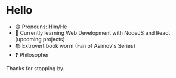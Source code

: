 

<!--
**Oscaribiris/Oscaribiris** is a ✨ _special_ ✨ repository because its `README.md` (this file) appears on your GitHub profile.-->

# Hello 

- 😄  Pronouns: Him/He
- 🌱  Currently learning Web Development with NodeJS and React (upcoming projects)
- 📚  Extrovert book worm (Fan of Asimov's Series)
- ❓  Philosopher


Thanks for stopping by.


